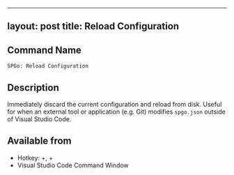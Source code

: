 
---
layout: post
title: Reload Configuration
---

## Command Name
`SPGo: Reload Configuration`

## Description
Immediately discard the current configuration and reload from disk. Useful for when an external tool or application (e.g. Git) modifies `spgo.json` outside of Visual Studio Code.

## Available from
* Hotkey: <alt>+<r>, <alt>+<c>
* Visual Studio Code Command Window